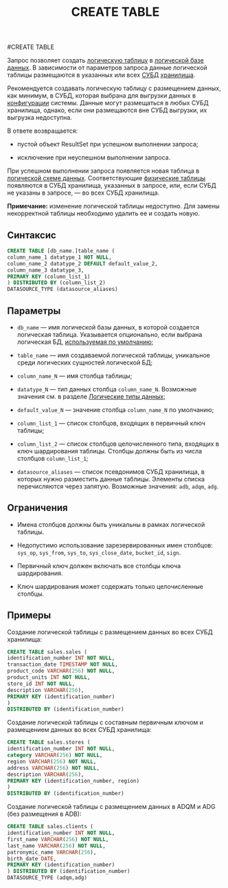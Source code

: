 ﻿---
layout: default
title: CREATE TABLE
nav_order: 12
parent: Запросы SQL+
grand_parent: Справочная информация
has_children: false
has_toc: false
---

#CREATE TABLE

Запрос позволяет создать [логическую таблицу](../../../Обзор_понятий_компонентов_и_связей/Основные_понятия/Логическая_таблица/Логическая_таблица.md) 
в [логической базе данных](../../../Обзор_понятий_компонентов_и_связей/Основные_понятия/Логическая_база_данных/Логическая_база_данных.md). 
В зависимости от параметров запроса данные логической таблицы размещаются в указанных или всех 
[СУБД](../../../Введение/Поддерживаемые_СУБД_хранилища/Поддерживаемые_СУБД_хранилища.md) 
[хранилища](../../../Обзор_понятий_компонентов_и_связей/Основные_понятия/Хранилище_данных/Хранилище_данных.md).

Рекомендуется создавать логическую таблицу с размещением данных, как минимум, в СУБД, которая выбрана 
для выгрузки данных в [конфигурации](../../../Эксплуатация/Конфигурация/Конфигурация.md) системы. 
Данные могут размещаться в любых СУБД хранилища, однако, если они размещаются вне СУБД выгрузки, 
их выгрузка недоступна.

В ответе возвращается:

*   пустой объект ResultSet при успешном выполнении запроса;

*   исключение при неуспешном выполнении запроса.

При успешном выполнении запроса появляется новая таблица в [логической схеме данных](../../../Обзор_понятий_компонентов_и_связей/Основные_понятия/Логическая_схема_данных/Логическая_схема_данных.md). 
Соответствующие [физические таблицы](../../../Обзор_понятий_компонентов_и_связей/Основные_понятия/Физическая_таблица/Физическая_таблица.md) 
появляются в СУБД хранилища, указанных в запросе, или, если СУБД не указаны в запросе, — 
во всех СУБД хранилища.

**Примечание:** изменение логической таблицы недоступно. Для замены некорректной таблицы необходимо 
удалить ее и создать новую.

## Синтаксис
```sql
CREATE TABLE [db_name.]table_name (
column_name_1 datatype_1 NOT NULL,
column_name_2 datatype_2 DEFAULT default_value_2,
column_name_3 datatype_3,
PRIMARY KEY (column_list_1)
) DISTRIBUTED BY (column_list_2)
DATASOURCE_TYPE (datasource_aliases)
```
## Параметры

*   `db_name` — имя логической базы данных, в которой создается логическая таблица. Указывается 
    опционально, если выбрана логическая БД, [используемая по умолчанию](../../../Работа_с_системой/Другие_функции/Определение_логической_БД_по_умолчанию/Определение_логической_БД_по_умолчанию.md);

*   `table_name` — имя создаваемой логической таблицы, уникальное среди логических сущностей логической БД;

*   `column_name_N` — имя столбца таблицы;

*   `datatype_N` — тип данных столбца `column_name_N`. Возможные значения см. 
    в разделе [Логические типы данных](../../Поддерживаемые_типы_данных/Логические_типы_данных/Логические_типы_данных.md);

*   `default_value_N` — значение столбца `column_name_N` по умолчанию;

*   `column_list_1` — список столбцов, входящих в первичный ключ таблицы;

*   `column_list_2` — список столбцов целочисленного типа, входящих в ключ шардирования таблицы. Столбцы 
    должны быть из числа столбцов `column_list_1`;

*   `datasource_aliases` — список псевдонимов СУБД хранилища, в которых нужно разместить данные таблицы. 
    Элементы списка перечисляются через запятую. Возможные значения: `adb`, `adqm`, `adg`.

## Ограничения

*   Имена столбцов должны быть уникальны в рамках логической таблицы.

*   Недопустимо использование зарезервированных имен столбцов: `sys_op`, `sys_from`, `sys_to`, 
    `sys_close_date`, `bucket_id`, `sign`.

*   Первичный ключ должен включать все столбцы ключа шардирования.

*   Ключ шардирования может содержать только целочисленные столбцы.

## Примеры

Создание логической таблицы с размещением данных во всех СУБД хранилища:
```sql
CREATE TABLE sales.sales (
identification_number INT NOT NULL,
transaction_date TIMESTAMP NOT NULL,
product_code VARCHAR(256) NOT NULL,
product_units INT NOT NULL,
store_id INT NOT NULL,
description VARCHAR(256),
PRIMARY KEY (identification_number)
)
DISTRIBUTED BY (identification_number)
```
Создание логической таблицы с составным первичным ключом и размещением данных во всех СУБД хранилища:
```sql
CREATE TABLE sales.stores (
identification_number INT NOT NULL,
category VARCHAR(256) NOT NULL,
region VARCHAR(256) NOT NULL,
address VARCHAR(256) NOT NULL,
description VARCHAR(256),
PRIMARY KEY (identification_number, region)
)
DISTRIBUTED BY (identification_number)
```
Создание логической таблицы с размещением данных в ADQM и ADG (без размещения в ADB):
```sql
CREATE TABLE sales.clients (
identification_number INT NOT NULL,
first_name VARCHAR(256) NOT NULL,
last_name VARCHAR(256) NOT NULL,
patronymic_name VARCHAR(256),
birth_date DATE,
PRIMARY KEY (identification_number)
) DISTRIBUTED BY (identification_number)
DATASOURCE_TYPE (adqm,adg)
```